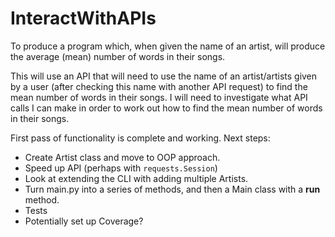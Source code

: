 # InteractWithAPIs
To produce a program which, when given the name of an artist, will produce the average (mean) number of words in their songs.


This will use an API that will need to use the name of an artist/artists given by a user (after checking this name with another API request) to find the mean number of words in their songs. I will need to investigate what API calls I can make in order to work out how to find the mean number of words in their songs.

First pass of functionality is complete and working.
Next steps:
- Create Artist class and move to OOP approach.
- Speed up API (perhaps with `requests.Session`)
- Look at extending the CLI with adding multiple Artists.
- Turn main.py into a series of methods, and then a Main class with a __run__ method.
- Tests
- Potentially set up Coverage?

